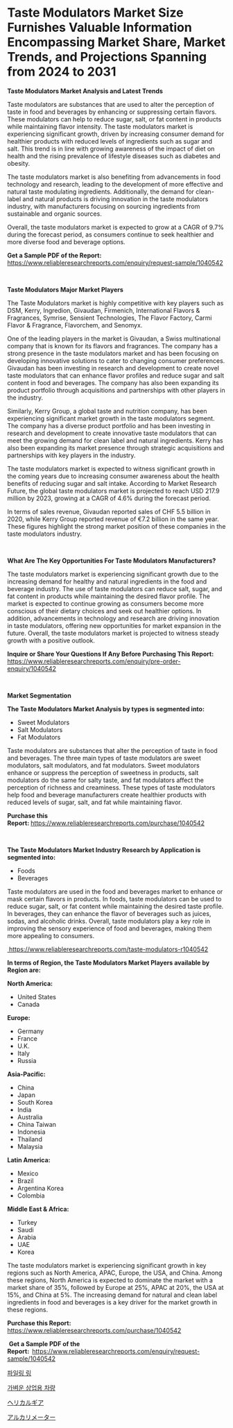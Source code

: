 <p><h1>Taste Modulators Market Size Furnishes Valuable Information Encompassing Market Share, Market Trends, and Projections Spanning from 2024 to 2031</h1></p><p><strong>Taste Modulators Market Analysis and Latest Trends</strong></p>
<p><p>Taste modulators are substances that are used to alter the perception of taste in food and beverages by enhancing or suppressing certain flavors. These modulators can help to reduce sugar, salt, or fat content in products while maintaining flavor intensity. The taste modulators market is experiencing significant growth, driven by increasing consumer demand for healthier products with reduced levels of ingredients such as sugar and salt. This trend is in line with growing awareness of the impact of diet on health and the rising prevalence of lifestyle diseases such as diabetes and obesity.</p><p>The taste modulators market is also benefiting from advancements in food technology and research, leading to the development of more effective and natural taste modulating ingredients. Additionally, the demand for clean-label and natural products is driving innovation in the taste modulators industry, with manufacturers focusing on sourcing ingredients from sustainable and organic sources.</p><p>Overall, the taste modulators market is expected to grow at a CAGR of 9.7% during the forecast period, as consumers continue to seek healthier and more diverse food and beverage options.</p></p>
<p><strong>Get a Sample PDF of the Report:&nbsp;</strong> <a href="https://www.reliableresearchreports.com/enquiry/request-sample/1040542">https://www.reliableresearchreports.com/enquiry/request-sample/1040542</a></p>
<p>&nbsp;</p>
<p><strong>Taste Modulators Major Market Players</strong></p>
<p><p>The Taste Modulators market is highly competitive with key players such as DSM, Kerry, Ingredion, Givaudan, Firmenich, International Flavors & Fragrances, Symrise, Sensient Technologies, The Flavor Factory, Carmi Flavor & Fragrance, Flavorchem, and Senomyx. </p><p>One of the leading players in the market is Givaudan, a Swiss multinational company that is known for its flavors and fragrances. The company has a strong presence in the taste modulators market and has been focusing on developing innovative solutions to cater to changing consumer preferences. Givaudan has been investing in research and development to create novel taste modulators that can enhance flavor profiles and reduce sugar and salt content in food and beverages. The company has also been expanding its product portfolio through acquisitions and partnerships with other players in the industry.</p><p>Similarly, Kerry Group, a global taste and nutrition company, has been experiencing significant market growth in the taste modulators segment. The company has a diverse product portfolio and has been investing in research and development to create innovative taste modulators that can meet the growing demand for clean label and natural ingredients. Kerry has also been expanding its market presence through strategic acquisitions and partnerships with key players in the industry.</p><p>The taste modulators market is expected to witness significant growth in the coming years due to increasing consumer awareness about the health benefits of reducing sugar and salt intake. According to Market Research Future, the global taste modulators market is projected to reach USD 217.9 million by 2023, growing at a CAGR of 4.6% during the forecast period.</p><p>In terms of sales revenue, Givaudan reported sales of CHF 5.5 billion in 2020, while Kerry Group reported revenue of €7.2 billion in the same year. These figures highlight the strong market position of these companies in the taste modulators industry.</p></p>
<p>&nbsp;</p>
<p><strong>What Are The Key Opportunities For Taste Modulators Manufacturers?</strong></p>
<p><p>The taste modulators market is experiencing significant growth due to the increasing demand for healthy and natural ingredients in the food and beverage industry. The use of taste modulators can reduce salt, sugar, and fat content in products while maintaining the desired flavor profile. The market is expected to continue growing as consumers become more conscious of their dietary choices and seek out healthier options. In addition, advancements in technology and research are driving innovation in taste modulators, offering new opportunities for market expansion in the future. Overall, the taste modulators market is projected to witness steady growth with a positive outlook.</p></p>
<p><strong>Inquire or Share Your Questions If Any Before Purchasing This Report:</strong> <a href="https://www.reliableresearchreports.com/enquiry/pre-order-enquiry/1040542">https://www.reliableresearchreports.com/enquiry/pre-order-enquiry/1040542</a></p>
<p>&nbsp;</p>
<p><strong>Market Segmentation</strong></p>
<p><strong>The Taste Modulators Market Analysis by types is segmented into:</strong></p>
<p><ul><li>Sweet Modulators</li><li>Salt Modulators</li><li>Fat Modulators</li></ul></p>
<p><p>Taste modulators are substances that alter the perception of taste in food and beverages. The three main types of taste modulators are sweet modulators, salt modulators, and fat modulators. Sweet modulators enhance or suppress the perception of sweetness in products, salt modulators do the same for salty taste, and fat modulators affect the perception of richness and creaminess. These types of taste modulators help food and beverage manufacturers create healthier products with reduced levels of sugar, salt, and fat while maintaining flavor.</p></p>
<p><strong>Purchase this Report:&nbsp;</strong><a href="https://www.reliableresearchreports.com/purchase/1040542">https://www.reliableresearchreports.com/purchase/1040542</a></p>
<p>&nbsp;</p>
<p><strong>The Taste Modulators Market Industry Research by Application is segmented into:</strong></p>
<p><ul><li>Foods</li><li>Beverages</li></ul></p>
<p><p>Taste modulators are used in the food and beverages market to enhance or mask certain flavors in products. In foods, taste modulators can be used to reduce sugar, salt, or fat content while maintaining the desired taste profile. In beverages, they can enhance the flavor of beverages such as juices, sodas, and alcoholic drinks. Overall, taste modulators play a key role in improving the sensory experience of food and beverages, making them more appealing to consumers.</p></p>
<p><a href="https://www.reliableresearchreports.com/taste-modulators-r1040542">&nbsp;https://www.reliableresearchreports.com/taste-modulators-r1040542</a></p>
<p><strong>In terms of Region, the Taste Modulators Market Players available by Region are:</strong></p>
<p>
    <p> <strong> North America: </strong>
        <ul>
            <li>United States</li>
            <li>Canada</li>
        </ul>
        </p> 
    <p> <strong> Europe: </strong>
        <ul>
            <li>Germany</li>
            <li>France</li>
            <li>U.K.</li>
            <li>Italy</li>
            <li>Russia</li>
        </ul>
        </p> 
    <p> <strong> Asia-Pacific: </strong>
        <ul>
            <li>China</li>
            <li>Japan</li>
            <li>South Korea</li>
            <li>India</li>
            <li>Australia</li>
            <li>China Taiwan</li>
            <li>Indonesia</li>
            <li>Thailand</li>
            <li>Malaysia</li>
        </ul>
        </p> 
    <p> <strong> Latin America: </strong>
        <ul>
            <li>Mexico</li>
            <li>Brazil</li>
            <li>Argentina Korea</li>
            <li>Colombia</li>
        </ul>
        </p> 
    <p> <strong> Middle East & Africa: </strong>
        <ul>
            <li>Turkey</li>
            <li>Saudi</li>
            <li>Arabia</li>
            <li>UAE</li>
            <li>Korea</li>
        </ul>
    </p>
    </p>
<p><p>The taste modulators market is experiencing significant growth in key regions such as North America, APAC, Europe, the USA, and China. Among these regions, North America is expected to dominate the market with a market share of 35%, followed by Europe at 25%, APAC at 20%, the USA at 15%, and China at 5%. The increasing demand for natural and clean label ingredients in food and beverages is a key driver for the market growth in these regions.</p></p>
<p><strong>Purchase this Report: </strong><a href="https://www.reliableresearchreports.com/purchase/1040542">https://www.reliableresearchreports.com/purchase/1040542</a></p>
<p>&nbsp;<strong>Get a Sample PDF of the Report:&nbsp;&nbsp;</strong><a href="https://www.reliableresearchreports.com/enquiry/request-sample/1040542">https://www.reliableresearchreports.com/enquiry/request-sample/1040542</a></p>
<p><strong></strong></p>
<p><p><a href="https://github.com/idcefvhkdut6/Market-Research-Report-List-1/blob/main/719456016815.md">파일링 링</a></p><p><a href="https://medium.com/@kathyorton6556/%EB%B9%9B-%EC%83%81%EC%9A%A9-%EC%B0%A8%EB%9F%89-%EC%8B%9C%EC%9E%A5-%EB%B6%84%EC%84%9D-%EA%B8%80%EB%A1%9C%EB%B2%8C-%EC%82%B0%EC%97%85-%EC%A0%84%EB%A7%9D%EA%B3%BC-%EC%98%88%EC%B8%A1-2024%EB%85%84%EB%B6%80%ED%84%B0-2031%EB%85%84-24b1cb7e281e">가벼운 상업용 차량</a></p><p><a href="https://medium.com/@jerrycurtis23/%E6%B8%A6%E5%B7%BB%E3%81%8D%E3%82%AE%E3%82%A2%E5%B8%82%E5%A0%B4-%E5%B8%82%E5%A0%B4cagr-%E5%B8%82%E5%A0%B4%E3%81%AE%E3%83%88%E3%83%AC%E3%83%B3%E3%83%89-%E6%88%90%E9%95%B7%E6%88%A6%E7%95%A5%E3%81%AB%E5%AF%BE%E3%81%99%E3%82%8B%E6%B4%9E%E5%AF%9F-c85eea767544">ヘリカルギア</a></p><p><a href="https://github.com/LeanneBruen2023/Market-Research-Report-List-1/blob/main/651002918328.md">アルカリメーター</a></p></p>